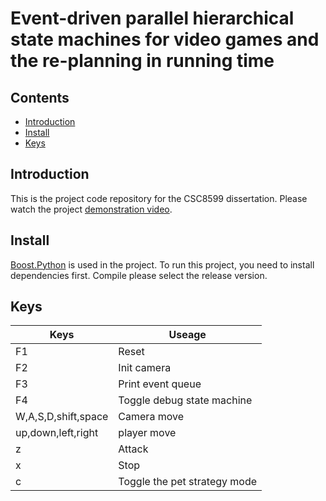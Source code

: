 # Event-driven parallel hierarchical state machines for video games and the re-planning in running time




## Contents

- [Introduction](#Introduction)
- [Install](#install)
- [Keys](#keys)

## Introduction

This is the project code repository for the CSC8599 dissertation. Please watch the project [demonstration video](https://www.youtube.com/watch?v=_rQdr6ZwCXE).

## Install

[Boost.Python](https://www.boost.org/doc/libs/1_70_0/libs/python/doc/html/index.html) is used in the project. To run this project, you need to install dependencies first.
Compile please select the release version.
## Keys

|  Keys   | Useage  |
|  ----  | ----  |
| F1  | Reset |
| F2  | Init camera |
| F3  | Print event queue |
| F4  | Toggle debug state machine |
| W,A,S,D,shift,space  | Camera move |
| up,down,left,right  | player move |
| z  | Attack |
| x  | Stop |
| c  | Toggle the pet strategy mode |




